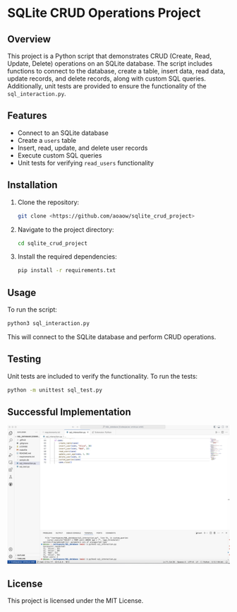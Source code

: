 # SQLite CRUD Operations Project

## Overview
This project is a Python script that demonstrates CRUD (Create, Read, Update, Delete) operations on an SQLite database. The script includes functions to connect to the database, create a table, insert data, read data, update records, and delete records, along with custom SQL queries. Additionally, unit tests are provided to ensure the functionality of the `sql_interaction.py`.

## Features
- Connect to an SQLite database
- Create a `users` table
- Insert, read, update, and delete user records
- Execute custom SQL queries
- Unit tests for verifying `read_users` functionality

## Installation
1. Clone the repository:
   ```bash
   git clone <https://github.com/aoaow/sqlite_crud_project>
   ```
2. Navigate to the project directory:
   ```bash
   cd sqlite_crud_project
   ```
3. Install the required dependencies:
   ```bash
   pip install -r requirements.txt
   ```

## Usage
To run the script:
```bash
python3 sql_interaction.py
```
This will connect to the SQLite database and perform CRUD operations.

## Testing
Unit tests are included to verify the functionality. To run the tests:
```bash
python -m unittest sql_test.py
```

## Successful Implementation

![success](sql_py_interaction.jpg)

## License
This project is licensed under the MIT License.


